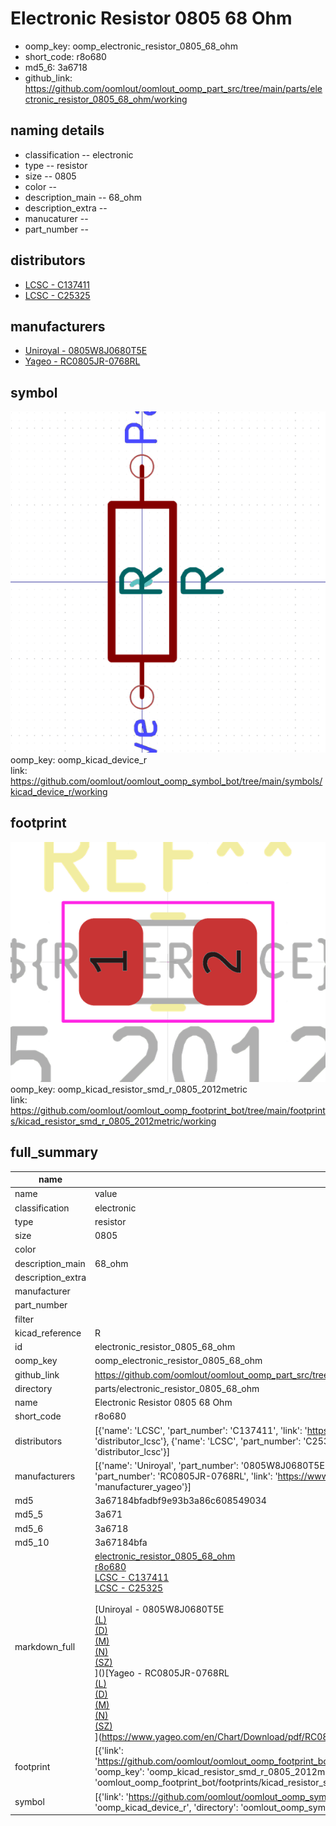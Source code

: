 # Electronic Resistor 0805 68 Ohm

  
* oomp_key: oomp_electronic_resistor_0805_68_ohm 
* short_code: r8o680
* md5_6: 3a6718  
* github_link: https://github.com/oomlout/oomlout_oomp_part_src/tree/main/parts/electronic_resistor_0805_68_ohm/working  
## naming details
* classification -- electronic
* type -- resistor
* size -- 0805
* color -- 
* description_main -- 68_ohm
* description_extra -- 
* manucaturer -- 
* part_number -- 

## distributors
* [LCSC - C137411](https://lcsc.com/product-detail/C137411.html)  
* [LCSC - C25325](https://lcsc.com/product-detail/C25325.html)  

## manufacturers
* [Uniroyal - 0805W8J0680T5E]()  
* [Yageo - RC0805JR-0768RL](https://www.yageo.com/en/Chart/Download/pdf/RC0805JR-0768RL)  

## symbol

![](symbol/0/working/working_600.png)  
oomp_key: oomp_kicad_device_r  
link: https://github.com/oomlout/oomlout_oomp_symbol_bot/tree/main/symbols/kicad_device_r/working  

## footprint

![](footprint/0/working/working_600.png)  
oomp_key: oomp_kicad_resistor_smd_r_0805_2012metric  
link: https://github.com/oomlout/oomlout_oomp_footprint_bot/tree/main/footprints/kicad_resistor_smd_r_0805_2012metric/working  

## full_summary
| name | value | 
| --- | --- | 
| name | value | 
| classification | electronic | 
| type | resistor | 
| size | 0805 | 
| color |  | 
| description_main | 68_ohm | 
| description_extra |  | 
| manufacturer |  | 
| part_number |  | 
| filter |  | 
| kicad_reference | R | 
| id | electronic_resistor_0805_68_ohm | 
| oomp_key | oomp_electronic_resistor_0805_68_ohm | 
| github_link | https://github.com/oomlout/oomlout_oomp_part_src/tree/main/parts/electronic_resistor_0805_68_ohm/working | 
| directory | parts/electronic_resistor_0805_68_ohm | 
| name | Electronic Resistor 0805 68 Ohm | 
| short_code | r8o680 | 
| distributors | [{'name': 'LCSC', 'part_number': 'C137411', 'link': 'https://lcsc.com/product-detail/C137411.html', 'id': 'distributor_lcsc'}, {'name': 'LCSC', 'part_number': 'C25325', 'link': 'https://lcsc.com/product-detail/C25325.html', 'id': 'distributor_lcsc'}] | 
| manufacturers | [{'name': 'Uniroyal', 'part_number': '0805W8J0680T5E', 'link': '', 'id': 'manufacturer_uniroyal'}, {'name': 'Yageo', 'part_number': 'RC0805JR-0768RL', 'link': 'https://www.yageo.com/en/Chart/Download/pdf/RC0805JR-0768RL', 'id': 'manufacturer_yageo'}] | 
| md5 | 3a67184bfadbf9e93b3a86c608549034 | 
| md5_5 | 3a671 | 
| md5_6 | 3a6718 | 
| md5_10 | 3a67184bfa | 
| markdown_full | [electronic_resistor_0805_68_ohm](https://github.com/oomlout/oomlout_oomp_part_src/tree/main/parts/electronic_resistor_0805_68_ohm/working)<br>[r8o680](https://github.com/oomlout/oomlout_oomp_part_src/tree/main/parts/electronic_resistor_0805_68_ohm/working)<br>[LCSC - C137411<br>](https://lcsc.com/product-detail/C137411.html)[LCSC - C25325<br>](https://lcsc.com/product-detail/C25325.html)<br>[Uniroyal - 0805W8J0680T5E<br>[(L)<br>](https://www.lcsc.com/search?q=0805W8J0680T5E)[(D)<br>](https://www.digikey.com/en/products?,keywords=0805W8J0680T5E)[(M)<br>](https://www.mouser.com/Search/Refine?Keyword=0805W8J0680T5E)[(N)<br>](https://www.newark.com/search?st=0805W8J0680T5E)[(SZ)<br>](https://so.szlcsc.com/global.html?k=0805W8J0680T5E)]()[Yageo - RC0805JR-0768RL<br>[(L)<br>](https://www.lcsc.com/search?q=RC0805JR-0768RL)[(D)<br>](https://www.digikey.com/en/products?,keywords=RC0805JR-0768RL)[(M)<br>](https://www.mouser.com/Search/Refine?Keyword=RC0805JR-0768RL)[(N)<br>](https://www.newark.com/search?st=RC0805JR-0768RL)[(SZ)<br>](https://so.szlcsc.com/global.html?k=RC0805JR-0768RL)](https://www.yageo.com/en/Chart/Download/pdf/RC0805JR-0768RL) | 
| footprint | [{'link': 'https://github.com/oomlout/oomlout_oomp_footprint_bot/tree/main/foootprntss/kicad_resistor_smd_r_0805_2012metric', 'oomp_key': 'oomp_kicad_resistor_smd_r_0805_2012metric', 'directory': 'oomlout_oomp_footprint_bot/footprints/kicad_resistor_smd_r_0805_2012metric//working/working.kicad_mod'}] | 
| symbol | [{'link': 'https://github.com/oomlout/oomlout_oomp_symbol_bot/tree/main/symbols/kicad_device_r', 'oomp_key': 'oomp_kicad_device_r', 'directory': 'oomlout_oomp_symbol_bot/symbols/kicad_device_r//working/working.kicad_sym'}] | 

